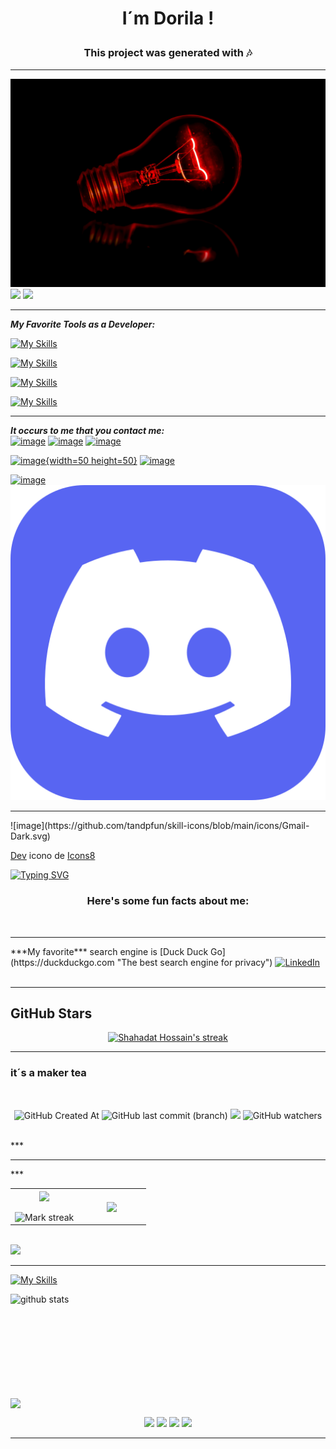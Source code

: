 # <p align="center" color="blue">I´m Dorila !</p>
<h3 align="center" color="orange" border="2px solid grey">This project was generated with 🎶</h3>
<hr>
<img src="src/app/images/terry-unsplash.jpg" />      
<img src="https://user-images.githubusercontent.com/73097560/115834477-dbab4500-a447-11eb-908a-139a6edaec5c.gif"> 
<img src="https://readme-typing-svg.herokuapp.com?lines=Full+Stack+Web+Developer;Freelancer;DS%20|%20AI%20|%20ML%20Enthusiastic;Always%20learning%20new%20things&center=true&width=480&height=80">
<hr>


***My Favorite Tools as a Developer:***
    <p>
[![My Skills](https://skillicons.dev/icons?i=angular,html,css,bootstrap,tailwind,materialui&theme=light)](https://skillicons.dev)

[![My Skills](https://skillicons.dev/icons?i=nodejs,pnpm,apollo,graphql,nextjs&theme=light)](https://skillicons.dev)

[![My Skills](https://skillicons.dev/icons?i=mysql,mongodb,aws,firebase,heroku,github&theme=light)](https://skillicons.dev)

[![My Skills](https://skillicons.dev/icons?i=git,kali,netlify,tensorflow,ai,stackoverflow&theme=light)](https://skillicons.dev)
    
</p>
<hr>

 ***It occurs to me that you contact me:***
 <br>
<a href="https://youtu.be/nD_TNB39G_4" target="_blank" title="YouTube">![image](https://github.com/DorilaDevOps/DorilaDevOps/assets/140438685/a653415f-8937-4db6-9481-520651a8c51b)</a>
<a href="https://www.instagram.com/andres_y_paulina/" target="_blank" title="instagram">![image](https://github.com/DorilaDevOps/DorilaDevOps/assets/140438685/79e4b5d6-9efc-4ccf-9832-6cc9329527b3)</a>
<a href="https://www.linkedin.com/in/andres-arias-dev/" target="_blank" title="linkedin">![image](https://github.com/DorilaDevOps/DorilaDevOps/assets/140438685/87bae488-68c3-4a07-ba74-2e175dc57ba5)</a>

<a href="https://linktr.ee/and3dandelion" target="_blank" title="Lintree">![image](https://assets.production.linktr.ee/profiles/_next/static/logo-assets/favicon.ico){width=50 height=50}</a>
<a href="https://linktr.ee/and3dandelion" target="_blank" title="Lintree">![image](https://assets.production.linktr.ee/profiles/_next/static/logo-assets/favicon.ico)</a>

<a href="https://discord.com/channels/@me" target="_blank" title="Discord">![image](https://icons8.com/icon/61604/discord) </a>
<a href="https://discord.com/channels/@me" target="_blank" title="Discord">![image](https://github.com/tandpfun/skill-icons/blob/main/icons/Discord.svg) </a>
<hr> 
![image](https://github.com/tandpfun/skill-icons/blob/main/icons/Gmail-Dark.svg)

<a target="_blank" href="https://icons8.com/icon/19294/source-code">Dev</a> icono de <a target="_blank" href="https://icons8.com">Icons8</a>

[![Typing SVG](https://readme-typing-svg.herokuapp.com?font=Architects+Daughter&color=7AF79A&size=30&lines=Hey!+It's+AvidCoder!;I'm+a+learning+developer...;I'm+a+CRAZY+football+fan;And+I'm+a+proud+GitHub+user)](https://git.io/typing-svg)
<h3 align="center"> Here's some fun facts about me: </h3>

<br />

<hr>
***My favorite*** search engine is [Duck Duck Go](https://duckduckgo.com "The best search engine for privacy")

 <a href="https://linkedin.com/in/ujjwalsharma01">
    <img src="https://raw.githubusercontent.com/rahuldkjain/github-profile-readme-generator/master/src/images/icons/Social/linked-in-alt.svg" alt="LinkedIn" height="50" />
  </a>&nbsp;&nbsp;&nbsp;
  
<hr color="red">

## GitHub Stars  

<p align="center">
    <a href="https://img.shields.io/github/commits-since/{DorilaDevOps}/{DorilaDevOps}/{version}.svg">
        <img title="🔥 Get streak stats for your profile at git.io/streak-stats" alt="Shahadat Hossain's streak" src="https://github-readme-streak-stats.herokuapp.com/?user=HridoyHazard&theme=black-ice&hide_border=true&stroke=0000&background=060A0CD0"/>
    </a>
</p>
<hr>

### it´s a maker tea
<br>
 <p align="center">
  <img alt="GitHub Created At" src="https://img.shields.io/github/created-at/DorilaDevOps/DorilaDevOps"/>  
  <img alt="GitHub last commit (branch)" src="https://img.shields.io/github/last-commit/DorilaDevOps/DorilaDevOps/master?style=plastic&labelColor=orange&color=blue" />
  <img src="https://img.shields.io/github/license/DorilaDevOps/DorilaDevOps.svg?style=plastic&labelColor=violet&color=lightblue"/>  
  <img alt="GitHub watchers" src="https://img.shields.io/github/watchers/DorilaDevOps/DorilaDevOps?logoColor=red&logoSize=12px&labelColor=yellow&color=violet">
</p>

<br>
  ***<hr>***
  
<table border="0" align="center">
<tr border="0">
<td width="50%" align="center">
  
  <img  align="center"  src="https://github-readme-stats.vercel.app/api?username=DHANOLA&theme=cobalt&show_icons=true&count_private=true" />
  <br></br>
  <img  title="🔥 Get streak stats for your profile at git.io/streak-stats" alt="Mark streak" src="https://github-readme-streak-stats.herokuapp.com/?user=mark123jesper&theme=dark&hide_border=true" />

</td>
<td width="50%" align="center">

  <img  align="center"  src="https://github-readme-stats.anuraghazra1.vercel.app/api/top-langs/?username=DHANOLA&theme=dark&hide_border=true&no-bg=true&no-frame=true&langs_count=10"/>
  
  </td>
</tr>
</table>
<br>
<img src="https://user-images.githubusercontent.com/73097560/115834477-dbab4500-a447-11eb-908a-139a6edaec5c.gif">

<hr>

[![My Skills](https://skillicons.dev/icons?i=stackoverflow)](https://skillicons.dev)

<p align="left">
  <img align="left" width="490" height="165" src="https://github-readme-stats.vercel.app/api/?username=kaizoku-oh&show_icons=true&title_color=fffffff&icon_color=000000&text_color=000000" alt="github stats"/>
  <a href="https://github.com/anuraghazra/github-readme-stats">
    <img align="center" src="https://github-readme-stats.anuraghazra1.vercel.app/api/top-langs/?username=kaizoku-oh" />
  </a>
</p>
  <p align="center">
    <img src="https://views.whatilearened.today/views/github/kaizoku-oh/views.svg"/>
    <a href="https://github.com/DorilaDevOps/DorilaDevOps"><img src="https://img.shields.io/github/followers/kaizoku-oh?color=%234CC61E&label=GitHub%20Followers%20%3A"/></a>
    <a href="https://github.com/DorilaDevOps?tab=repositories"><img src="https://badges.frapsoft.com/os/v2/open-source.svg?v=103?color=%234CC61E&label=FenixNoma"/></a>
    <a href="https://github.com/Naereen/badges"><img src="https://img.shields.io/badge/badges-awesome-green.svg"/></a>
  </p>
  
  <hr>

